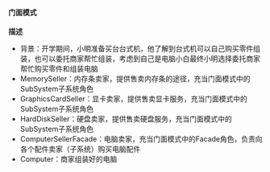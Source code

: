 #### 门面模式 ####

**描述**
- 背景：开学期间，小明准备买台台式机，他了解到台式机可以自己购买零件组装，也可以委托商家帮忙组装，考虑到自己是电脑小白最终小明选择委托商家帮忙购买零件和组装电脑
- MemorySeller：内存条卖家，提供售卖内存条的途径，充当门面模式中的SubSystem子系统角色
- GraphicsCardSeller：显卡卖家，提供售卖显卡服务，充当门面模式中的SubSystem子系统角色
- HardDiskSeller：硬盘卖家，提供售卖硬盘服务，充当门面模式中的SubSystem子系统角色
- ComputerSellerFacade：电脑卖家，充当门面模式中的Facade角色，负责向各个配件卖家（子系统）购买电脑配件
- Computer：商家组装好的电脑